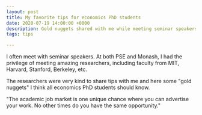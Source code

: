 ```yaml
---
layout: post
title: My favorite tips for economics PhD students
date: 2020-07-19 14:00:00 +0000
description: Gold nuggets shared with me while meeting seminar speakers
tags: tips

---
```

I often meet with seminar speakers. At both PSE and Monash, I had the privilege of meeting amazing researchers, including faculty from MIT, Harvard, Stanford, Berkeley, etc. 

The researchers were very kind to share tips with me and here some "gold nuggets" I think all economics PhD students should know. 

"The academic job market is one unique chance where you can advertise your work. No other times do you have the same opportunity."